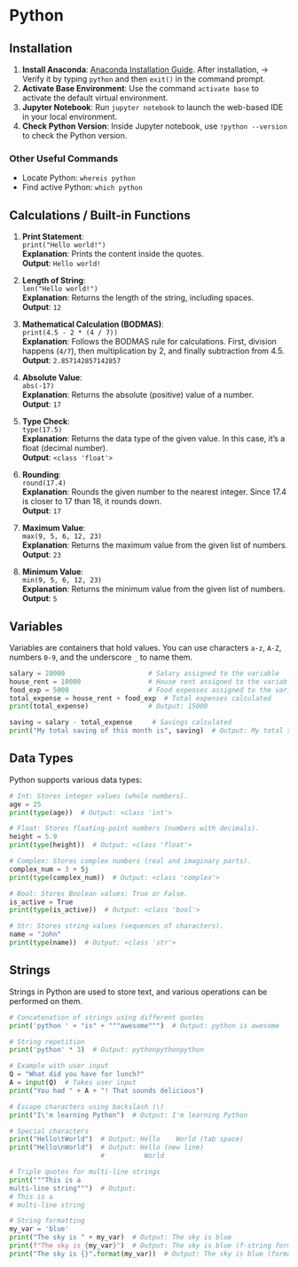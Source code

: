 # Python

## Installation
1. **Install Anaconda**: [Anaconda Installation Guide](https://docs.anaconda.com/anaconda/install/windows/). After installation,
   -> Verify it by typing `python` and then `exit()` in the command prompt.
2. **Activate Base Environment**: Use the command `activate base` to activate the default virtual environment.
3. **Jupyter Notebook**: Run `jupyter notebook` to launch the web-based IDE in your local environment.
4. **Check Python Version**: Inside Jupyter notebook, use `!python --version` to check the Python version.

### Other Useful Commands
- Locate Python: `whereis python`  
- Find active Python: `which python`

## Calculations / Built-in Functions

1. **Print Statement**:  
   `print("Hello world!")`  
   **Explanation**: Prints the content inside the quotes.  
   **Output**: `Hello world!`

2. **Length of String**:  
   `len("Hello world!")`  
   **Explanation**: Returns the length of the string, including spaces.  
   **Output**: `12`

3. **Mathematical Calculation (BODMAS)**:  
   `print(4.5 - 2 * (4 / 7))`  
   **Explanation**: Follows the BODMAS rule for calculations. First, division happens (`4/7`), then multiplication by 2, and finally subtraction from 4.5.  
   **Output**: `2.857142857142857`

4. **Absolute Value**:  
   `abs(-17)`  
   **Explanation**: Returns the absolute (positive) value of a number.  
   **Output**: `17`

5. **Type Check**:  
   `type(17.5)`  
   **Explanation**: Returns the data type of the given value. In this case, it’s a float (decimal number).  
   **Output**: `<class 'float'>`

6. **Rounding**:  
   `round(17.4)`  
   **Explanation**: Rounds the given number to the nearest integer. Since 17.4 is closer to 17 than 18, it rounds down.  
   **Output**: `17`

7. **Maximum Value**:  
   `max(9, 5, 6, 12, 23)`  
   **Explanation**: Returns the maximum value from the given list of numbers.  
   **Output**: `23`

8. **Minimum Value**:  
   `min(9, 5, 6, 12, 23)`  
   **Explanation**: Returns the minimum value from the given list of numbers.  
   **Output**: `5`

## Variables

Variables are containers that hold values. You can use characters `a-z`, `A-Z`, numbers `0-9`, and the underscore `_` to name them.

```python
salary = 28000                     # Salary assigned to the variable
house_rent = 10000                 # House rent assigned to the variable
food_exp = 5000                    # Food expenses assigned to the variable
total_expense = house_rent + food_exp  # Total expenses calculated
print(total_expense)               # Output: 15000

saving = salary - total_expense     # Savings calculated
print("My total saving of this month is", saving)  # Output: My total saving of this month is 13000
```

## Data Types

Python supports various data types:

```python
# Int: Stores integer values (whole numbers).
age = 25
print(type(age))  # Output: <class 'int'>

# Float: Stores floating-point numbers (numbers with decimals).
height = 5.9
print(type(height))  # Output: <class 'float'>

# Complex: Stores complex numbers (real and imaginary parts).
complex_num = 3 + 5j
print(type(complex_num))  # Output: <class 'complex'>

# Bool: Stores Boolean values: True or False.
is_active = True
print(type(is_active))  # Output: <class 'bool'>

# Str: Stores string values (sequences of characters).
name = "John"
print(type(name))  # Output: <class 'str'>
```

## Strings

Strings in Python are used to store text, and various operations can be performed on them.

```python
# Concatenation of strings using different quotes
print('python ' + "is" + """awesome""")  # Output: python is awesome

# String repetition
print('python' * 3)  # Output: pythonpythonpython

# Example with user input
Q = "What did you have for lunch?"
A = input(Q)  # Takes user input
print("You had " + A + "! That sounds delicious")

# Escape characters using backslash (\)
print("I\'m learning Python")  # Output: I'm learning Python

# Special characters
print("Hello\tWorld")  # Output: Hello    World (tab space)
print("Hello\nWorld")  # Output: Hello (new line) 
                       #          World

# Triple quotes for multi-line strings
print("""This is a 
multi-line string""")  # Output:
# This is a
# multi-line string

# String formatting
my_var = 'blue'
print("The sky is " + my_var)  # Output: The sky is blue
print(f"The sky is {my_var}")  # Output: The sky is blue (f-string formatting)
print("The sky is {}".format(my_var))  # Output: The sky is blue (format method)


